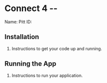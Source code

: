 # Connect 4 -- <Replace with your name>

Name: <Full Name>
Pitt ID: <ID>

## Installation

1. Instructions to get your code up and running.

## Running the App

1. Instructions to run your application.
